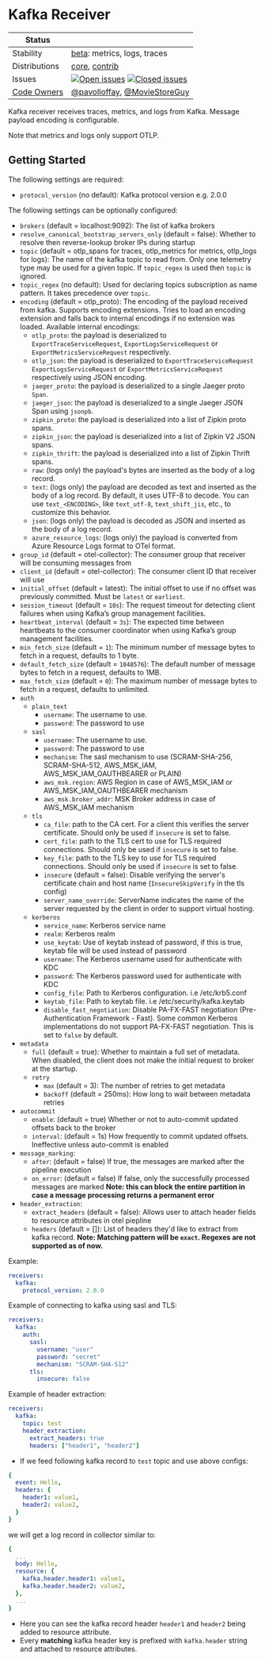 # Kafka Receiver

<!-- status autogenerated section -->
| Status        |           |
| ------------- |-----------|
| Stability     | [beta]: metrics, logs, traces   |
| Distributions | [core], [contrib] |
| Issues        | [![Open issues](https://img.shields.io/github/issues-search/open-telemetry/opentelemetry-collector-contrib?query=is%3Aissue%20is%3Aopen%20label%3Areceiver%2Fkafka%20&label=open&color=orange&logo=opentelemetry)](https://github.com/open-telemetry/opentelemetry-collector-contrib/issues?q=is%3Aopen+is%3Aissue+label%3Areceiver%2Fkafka) [![Closed issues](https://img.shields.io/github/issues-search/open-telemetry/opentelemetry-collector-contrib?query=is%3Aissue%20is%3Aclosed%20label%3Areceiver%2Fkafka%20&label=closed&color=blue&logo=opentelemetry)](https://github.com/open-telemetry/opentelemetry-collector-contrib/issues?q=is%3Aclosed+is%3Aissue+label%3Areceiver%2Fkafka) |
| [Code Owners](https://github.com/open-telemetry/opentelemetry-collector-contrib/blob/main/CONTRIBUTING.md#becoming-a-code-owner)    | [@pavolloffay](https://www.github.com/pavolloffay), [@MovieStoreGuy](https://www.github.com/MovieStoreGuy) |

[beta]: https://github.com/open-telemetry/opentelemetry-collector/blob/main/docs/component-stability.md#beta
[core]: https://github.com/open-telemetry/opentelemetry-collector-releases/tree/main/distributions/otelcol
[contrib]: https://github.com/open-telemetry/opentelemetry-collector-releases/tree/main/distributions/otelcol-contrib
<!-- end autogenerated section -->

Kafka receiver receives traces, metrics, and logs from Kafka. Message payload encoding is configurable.

Note that metrics and logs only support OTLP.

## Getting Started

The following settings are required:

- `protocol_version` (no default): Kafka protocol version e.g. 2.0.0

The following settings can be optionally configured:

- `brokers` (default = localhost:9092): The list of kafka brokers
- `resolve_canonical_bootstrap_servers_only` (default = false): Whether to resolve then reverse-lookup broker IPs during startup
- `topic` (default = otlp_spans for traces, otlp_metrics for metrics, otlp_logs for logs): The name of the kafka topic to read from.
  Only one telemetry type may be used for a given topic. If `topic_regex` is used then `topic` is ignored.
- `topic_regex` (no default): Used for declaring topics subscription as name pattern. It takes precedence over `topic`.
- `encoding` (default = otlp_proto): The encoding of the payload received from kafka. Supports encoding extensions. Tries to load an encoding extension and falls back to internal encodings if no extension was loaded. Available internal encodings:
  - `otlp_proto`: the payload is deserialized to `ExportTraceServiceRequest`, `ExportLogsServiceRequest` or `ExportMetricsServiceRequest` respectively.
  - `otlp_json`: the payload is deserialized to `ExportTraceServiceRequest` `ExportLogsServiceRequest` or `ExportMetricsServiceRequest` respectively using JSON encoding.
  - `jaeger_proto`: the payload is deserialized to a single Jaeger proto `Span`.
  - `jaeger_json`: the payload is deserialized to a single Jaeger JSON Span using `jsonpb`.
  - `zipkin_proto`: the payload is deserialized into a list of Zipkin proto spans.
  - `zipkin_json`: the payload is deserialized into a list of Zipkin V2 JSON spans.
  - `zipkin_thrift`: the payload is deserialized into a list of Zipkin Thrift spans.
  - `raw`: (logs only) the payload's bytes are inserted as the body of a log record.
  - `text`: (logs only) the payload are decoded as text and inserted as the body of a log record. By default, it uses UTF-8 to decode. You can use `text_<ENCODING>`, like `text_utf-8`, `text_shift_jis`, etc., to customize this behavior.
  - `json`: (logs only) the payload is decoded as JSON and inserted as the body of a log record.
  - `azure_resource_logs`: (logs only) the payload is converted from Azure Resource Logs format to OTel format.
- `group_id` (default = otel-collector): The consumer group that receiver will be consuming messages from
- `client_id` (default = otel-collector): The consumer client ID that receiver will use
- `initial_offset` (default = latest): The initial offset to use if no offset was previously committed. Must be `latest` or `earliest`.
- `session_timeout` (default = `10s`): The request timeout for detecting client failures when using Kafka’s group management facilities.
- `heartbeat_interval` (default = `3s`): The expected time between heartbeats to the consumer coordinator when using Kafka’s group management facilities.
- `min_fetch_size` (default = `1`): The minimum number of message bytes to fetch in a request, defaults to 1 byte.
- `default_fetch_size` (default = `1048576`): The default number of message bytes to fetch in a request, defaults to 1MB.
- `max_fetch_size` (default = `0`): The maximum number of message bytes to fetch in a request, defaults to unlimited.
- `auth`
  - `plain_text`
    - `username`: The username to use.
    - `password`: The password to use
  - `sasl`
    - `username`: The username to use.
    - `password`: The password to use
    - `mechanism`: The sasl mechanism to use (SCRAM-SHA-256, SCRAM-SHA-512, AWS_MSK_IAM, AWS_MSK_IAM_OAUTHBEARER or PLAIN)
    - `aws_msk.region`: AWS Region in case of AWS_MSK_IAM or AWS_MSK_IAM_OAUTHBEARER mechanism
    - `aws_msk.broker_addr`: MSK Broker address in case of AWS_MSK_IAM mechanism
  - `tls`
    - `ca_file`: path to the CA cert. For a client this verifies the server certificate. Should
      only be used if `insecure` is set to false.
    - `cert_file`: path to the TLS cert to use for TLS required connections. Should
      only be used if `insecure` is set to false.
    - `key_file`: path to the TLS key to use for TLS required connections. Should
      only be used if `insecure` is set to false.
    - `insecure` (default = false): Disable verifying the server's certificate
      chain and host name (`InsecureSkipVerify` in the tls config)
    - `server_name_override`: ServerName indicates the name of the server requested by the client
      in order to support virtual hosting.
  - `kerberos`
    - `service_name`: Kerberos service name
    - `realm`: Kerberos realm
    - `use_keytab`: Use of keytab instead of password, if this is true, keytab file will be used instead of password
    - `username`: The Kerberos username used for authenticate with KDC
    - `password`: The Kerberos password used for authenticate with KDC
    - `config_file`: Path to Kerberos configuration. i.e /etc/krb5.conf
    - `keytab_file`: Path to keytab file. i.e /etc/security/kafka.keytab
    - `disable_fast_negotiation`: Disable PA-FX-FAST negotiation (Pre-Authentication Framework - Fast). Some common Kerberos implementations do not support PA-FX-FAST negotiation. This is set to `false` by default.
- `metadata`
  - `full` (default = true): Whether to maintain a full set of metadata. When
    disabled, the client does not make the initial request to broker at the
    startup.
  - `retry`
    - `max` (default = 3): The number of retries to get metadata
    - `backoff` (default = 250ms): How long to wait between metadata retries
- `autocommit`
  - `enable`: (default = true) Whether or not to auto-commit updated offsets back to the broker
  - `interval`: (default = 1s) How frequently to commit updated offsets. Ineffective unless auto-commit is enabled
- `message_marking`:
  - `after`: (default = false) If true, the messages are marked after the pipeline execution
  - `on_error`: (default = false) If false, only the successfully processed messages are marked
    **Note: this can block the entire partition in case a message processing returns a permanent error**
- `header_extraction`:
  - `extract_headers` (default = false): Allows user to attach header fields to resource attributes in otel piepline
  - `headers` (default = []): List of headers they'd like to extract from kafka record. 
  **Note: Matching pattern will be `exact`. Regexes are not supported as of now.** 

Example:

```yaml
receivers:
  kafka:
    protocol_version: 2.0.0
```
Example of connecting to kafka using sasl and TLS:

```yaml
receivers:
  kafka:
    auth:
      sasl:
        username: "user"
        password: "secret"
        mechanism: "SCRAM-SHA-512"
      tls:
        insecure: false
```
Example of header extraction:

```yaml
receivers:
  kafka:
    topic: test
    header_extraction: 
      extract_headers: true
      headers: ["header1", "header2"]
```

- If we feed following kafka record to `test` topic and use above configs: 
```yaml
{
  event: Hello,
  headers: {
    header1: value1,
    header2: value2,
  }
}
```
we will get a log record in collector similar to: 
```yaml
{
  ...
  body: Hello,
  resource: {
    kafka.header.header1: value1,
    kafka.header.header2: value2,
  },
  ...
}
```

- Here you can see the kafka record header `header1` and `header2` being added to resource attribute.
- Every **matching** kafka header key is prefixed with `kafka.header` string and attached to resource attributes.
